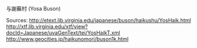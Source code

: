 与謝蕪村 (Yosa Buson)

Sources:
http://etext.lib.virginia.edu/japanese/buson/haikushu/YosHaik.html	
http://xtf.lib.virginia.edu/xtf/view?docId=Japanese/uvaGenText/tei/YosHaikT.xml 	
http://www.geocities.jp/haikunomori/buson1k.html

